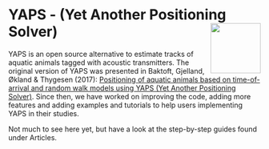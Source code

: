 
# YAPS - (Yet Another Positioning Solver) <img src="man/figures/yaps_logo.png" align="right" alt="" width="100" />

YAPS is an open source alternative to estimate tracks of aquatic animals
tagged with acoustic transmitters. The original version of YAPS was
presented in Baktoft, Gjelland, Økland & Thygesen (2017): [Positioning
of aquatic animals based on time-of-arrival and random walk models using
YAPS (Yet Another Positioning
Solver)](https://www.nature.com/articles/s41598-017-14278-z.pdf). Since
then, we have worked on improving the code, adding more features and
adding examples and tutorials to help users implementing YAPS in their
studies.

Not much to see here yet, but have a look at the step-by-step guides
found under Articles.
